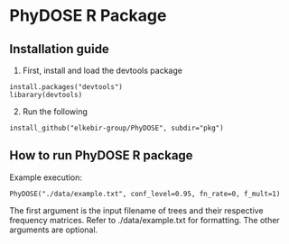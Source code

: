 # PhyDOSE R Package

## Installation guide

1. First, install and load the devtools package
```
install.packages("devtools")
libarary(devtools)
```
2. Run the following
```
install_github("elkebir-group/PhyDOSE", subdir="pkg")
```

## How to run PhyDOSE R package

Example execution:
```
PhyDOSE("./data/example.txt", conf_level=0.95, fn_rate=0, f_mult=1)
```
The first argument is the input filename of trees and their respective frequency matrices. Refer to ./data/example.txt for formatting.
The other arguments are optional.
